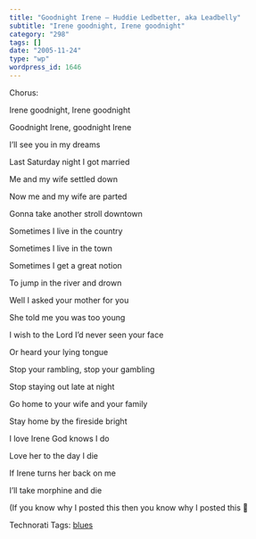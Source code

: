 ```yaml
---
title: "Goodnight Irene – Huddie Ledbetter, aka Leadbelly"
subtitle: "Irene goodnight, Irene goodnight"
category: "298"
tags: []
date: "2005-11-24"
type: "wp"
wordpress_id: 1646
---
```

Chorus:

Irene goodnight, Irene goodnight

Goodnight Irene, goodnight Irene

I’ll see you in my dreams

Last Saturday night I got married

Me and my wife settled down

Now me and my wife are parted

Gonna take another stroll downtown

Sometimes I live in the country

Sometimes I live in the town

Sometimes I get a great notion

To jump in the river and drown

Well I asked your mother for you

She told me you was too young

I wish to the Lord I’d never seen your face

Or heard your lying tongue

Stop your rambling, stop your gambling

Stop staying out late at night

Go home to your wife and your family

Stay home by the fireside bright

I love Irene God knows I do

Love her to the day I die

If Irene turns her back on me

I’ll take morphine and die

(If you know why I posted this then you know why I posted this 🙂

Technorati Tags: [blues](http://www.technorati.com/tag/blues)